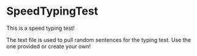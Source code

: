 # SpeedTypingTest



This is a speed typing test! 

The text file is used to pull random sentences for the typing test. Use the one provided or create your own!
